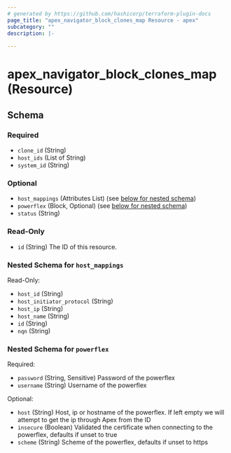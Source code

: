 ```yaml
---
# generated by https://github.com/hashicorp/terraform-plugin-docs
page_title: "apex_navigator_block_clones_map Resource - apex"
subcategory: ""
description: |-
  
---
```


# apex_navigator_block_clones_map (Resource)





<!-- schema generated by tfplugindocs -->
## Schema

### Required

- `clone_id` (String)
- `host_ids` (List of String)
- `system_id` (String)

### Optional

- `host_mappings` (Attributes List) (see [below for nested schema](#nestedatt--host_mappings))
- `powerflex` (Block, Optional) (see [below for nested schema](#nestedblock--powerflex))
- `status` (String)

### Read-Only

- `id` (String) The ID of this resource.

<a id="nestedatt--host_mappings"></a>
### Nested Schema for `host_mappings`

Read-Only:

- `host_id` (String)
- `host_initiator_protocol` (String)
- `host_ip` (String)
- `host_name` (String)
- `id` (String)
- `nqn` (String)


<a id="nestedblock--powerflex"></a>
### Nested Schema for `powerflex`

Required:

- `password` (String, Sensitive) Password of the powerflex
- `username` (String) Username of the powerflex

Optional:

- `host` (String) Host, ip or hostname of the powerflex. If left empty we will attempt to get the ip through Apex from the ID
- `insecure` (Boolean) Validated the certificate when connecting to the powerflex, defaults if unset to true
- `scheme` (String) Scheme of the powerflex, defaults if unset to https
